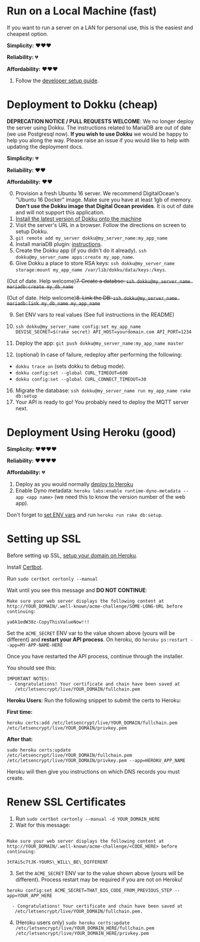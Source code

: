 # Run on a Local Machine (fast)

If you want to run a server on a LAN for personal use, this is the easiest and cheapest option.

**Simplicity:** :heart::heart::heart:

**Reliability:** :broken_heart:

**Affordability:** :heart::heart::heart:

 1. Follow the [developer setup guide](https://github.com/FarmBot/Farmbot-Web-App#developer-setup).

# Deployment to Dokku (cheap)

**DEPRECATION NOTICE / PULL REQUESTS WELCOME**: We no longer deploy the server using Dokku. The instructions related to MariaDB are out of date (we use Postgresql now). **If you wish to use Dokku** we would be happy to help you along the way. Please raise an issue if you would like to help with updating the deployment docs.

**Simplicity:** :broken_heart:

**Reliability:** :heart::heart:

**Affordability:** :heart::heart:

0. Provision a fresh Ubuntu 16 server. We recommend DigitalOcean's "Ubuntu 16 Docker" image. Make sure you have at least 1gb of memory. **Don't use the Dokku image that Digital Ocean provides**. It is out of date and will not support this application.
1. [Install the latest version of Dokku onto the machine](https://github.com/dokku/dokku#installing)
2. Visit the server's URL in a browser. Follow the directions on screen to setup Dokku.
3. `git remote add my_server dokku@my_server_name:my_app_name`
4. Install mariaDB plugin: [instructions](https://github.com/dokku/dokku-postgres).
5. Create the Dokku app (if you didn't do it already). `ssh dokku@my_server_name apps:create my_app_name`.
6. Give Dokku a place to store RSA keys: `ssh dokku@my_server_name storage:mount my_app_name /var/lib/dokku/data/keys:/keys`.

(Out of date. Help welcome)~~7. Create a databse: `ssh dokku@my_server_name mariadb:create my_db_name`~~

(Out of date. Help welcome)~~8. Link the DB: `ssh dokku@my_server_name mariadb:link my_db_name my_app_name`~~

9. Set ENV vars to real values (See full instructions in the README)

10. `ssh dokku@my_server_name config:set my_app_name DEVISE_SECRET=$(rake secret) API_HOST=yourdomain.com API_PORT=1234`
11. Deploy the app: `git push dokku@my_server_name:my_app_name master `
12. (optional) In case of failure, redeploy after performing the following:
  * `dokku trace on` (sets dokku to debug mode).
  * `dokku config:set --global CURL_TIMEOUT=600`
  * `dokku config:set --global CURL_CONNECT_TIMEOUT=30`
16. Migrate the database: `ssh dokku@my_server_name run my_app_name rake db:setup`
17. Your API is ready to go! You probably need to deploy the MQTT server next.

# Deployment Using Heroku (good)

**Simplicity:** :heart::heart::heart::heart:

**Reliability:** :heart::heart::heart::heart:

**Affordability:** :broken_heart:

 1. Deploy as you would normally [deploy to Heroku](https://devcenter.heroku.com/articles/getting-started-with-rails4#deploy-your-application-to-heroku)
 2. Enable Dyno metadata: `heroku labs:enable runtime-dyno-metadata --app <app name>` (we need this to know the version number of the web app).

Don't forget to [set ENV vars](https://devcenter.heroku.com/articles/config-vars) and run `heroku run rake db:setup`.

# Setting up SSL

Before setting up SSL, [setup your domain on Heroku](https://devcenter.heroku.com/articles/custom-domains).

Install [Certbot](https://certbot.eff.org/).

Run `sudo certbot certonly --manual`

Wait until you see this message and **DO NOT CONTINUE**:

```
Make sure your web server displays the following content at
http://YOUR_DOMAIN/.well-known/acme-challenge/SOME-LONG-URL before continuing:

ya6k1edW38z-CopyThisValueNow!!!

```

Set the `ACME_SECRET` ENV var to the value shown above (yours will be different) and **restart your API process**. On heroku, do `heroku ps:restart --app=MY-APP-NAME-HERE`

Once you have restarted the API process, continue through the installer.

You should see this:

```
IMPORTANT NOTES:
 - Congratulations! Your certificate and chain have been saved at
   /etc/letsencrypt/live/YOUR_DOMAIN/fullchain.pem
```

**Heroku Users**: Run the following snippet to submit the certs to Heroku:

**First time:**

```
heroku certs:add /etc/letsencrypt/live/YOUR_DOMAIN/fullchain.pem /etc/letsencrypt/live/YOUR_DOMAIN/privkey.pem
```

**After that:**

```
sudo heroku certs:update /etc/letsencrypt/live/YOUR_DOMAIN/fullchain.pem /etc/letsencrypt/live/YOUR_DOMAIN/privkey.pem --app=HEROKU_APP_NAME
```
Heroku will then give you instructions on which DNS records you must create.

# Renew SSL Certificates

 1. Run `sudo certbot certonly --manual -d YOUR_DOMAIN_HERE`
 2. Wait for this message:

```

Make sure your web server displays the following content at
http://YOUR_DOMAIN/.well-known/acme-challenge/<CODE_HERE> before continuing:

3tFAi5c7tJK-YOURS\_WILL\_BE\_DIFFERENT

```
 3. Set the `ACME_SECRET` ENV var to the value shown above (yours will be different). Process restart may be required if you are not on Heroku!

```
heroku config:set ACME_SECRET=THAT_BIG_CODE_FROM_PREVIOUS_STEP --app=YOUR_APP_HERE
```

```
  - Congratulations! Your certificate and chain have been saved at
   /etc/letsencrypt/live/YOUR_DOMAIN/fullchain.pem.
```

 4. (Heroku users only) `sudo heroku certs:update /etc/letsencrypt/live/YOUR_DOMAIN_HERE/fullchain.pem /etc/letsencrypt/live/YOUR_DOMAIN_HERE/privkey.pem`
